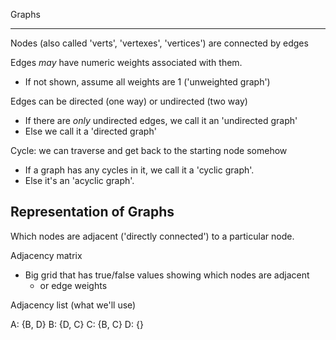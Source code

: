 Graphs
______

Nodes (also called 'verts', 'vertexes', 'vertices') are connected by edges

Edges _may_ have numeric weights associated with them. 
* If not shown, assume all weights are 1 ('unweighted graph')

Edges can be directed (one way) or undirected (two way)
* If there are _only_ undirected edges, we call it an 'undirected graph' 
* Else we call it a 'directed graph'

Cycle: we can traverse and get back to the starting node somehow
* If a graph has any cycles in it, we call it a 'cyclic graph'.
* Else it's an 'acyclic graph'.

Representation of Graphs
------------------------

Which nodes are adjacent ('directly connected') to a particular node.

Adjacency matrix
* Big grid that has true/false values showing which nodes are adjacent  
    * or edge weights

Adjacency list (what we'll use)

A: {B, D}
B: {D, C}
C: {B, C}
D: {}

